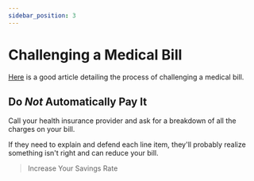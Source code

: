```yaml
---
sidebar_position: 3
---
```


# Challenging a Medical Bill

[Here](https://thecollegeinvestor.com/21732/disputing-medical-bill/) is a good article detailing the process of challenging a medical bill.

## Do *Not* Automatically Pay It

Call your health insurance provider and ask for a breakdown of all the charges on your bill.

If they need to explain and defend each line item, they'll probably realize something isn't right and can reduce your bill.

>Increase Your Savings Rate